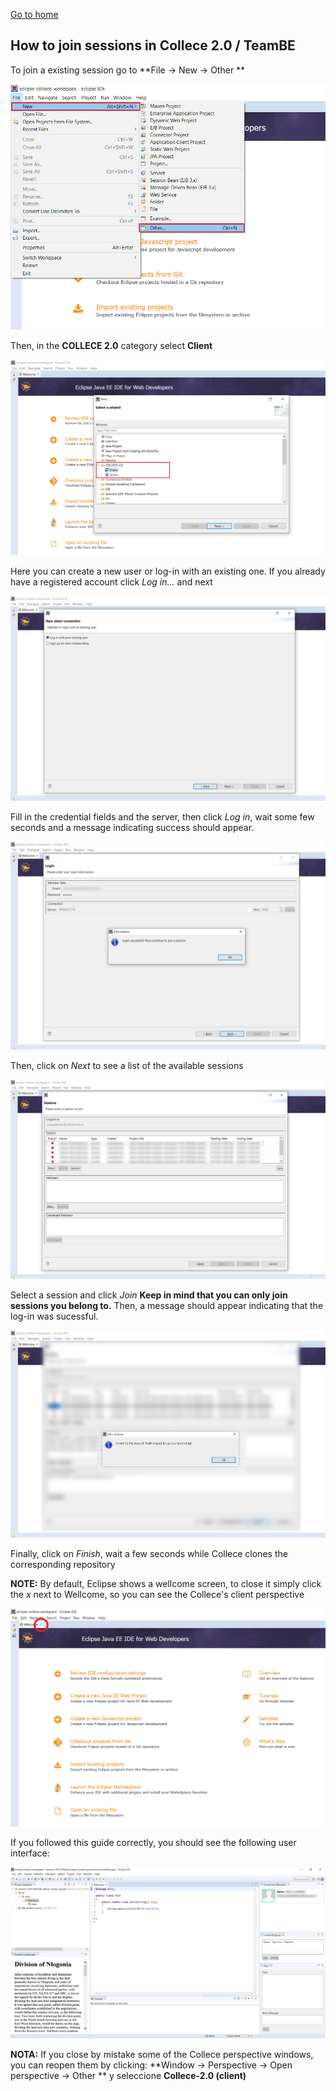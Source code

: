 [Go to home](/README.md)

## How to join sessions in Collece 2.0 / TeamBE

To join a existing session go to **File &rarr; New &rarr; Other **

![](img/file-new-other.png)

Then, in the **COLLECE 2.0** category select **Client**

![](img/collece-wizard-category.png)

Here you can create a new user or log-in with an existing one. If you already have a registered account click *Log in...* and next

![](img/login-or-signup.png)

Fill in the credential fields and the server, then click *Log in*, wait some few seconds and a message indicating success should appear.

![](img/login-successful.png)

Then, click on *Next* to see a list of the available sessions

![](img/session-list.png)

Select a session and click *Join* **Keep in mind that you can only join sessions you belong to.** 
Then, a message should appear indicating that the log-in was sucessful.

![](img/joined-to-session.png)

Finally, click on *Finish*, wait a few seconds while Collece clones the corresponding repository

**NOTE:** By default, Eclipse shows a wellcome screen, to close it simply click the *x* next to Wellcome, so you can see the Collece's client perspective

![](img/eclipse-wellcome-screen.png)

If you followed this guide correctly, you should see the following user interface:

![](img/collece-client-perspective.png)


**NOTA:** If you close by mistake some of the Collece perspective windows, you can reopen them by clicking:  **Window &rarr; Perspective &rarr; Open perspective &rarr; Other ** y seleccione **Collece-2.0 (client)**

